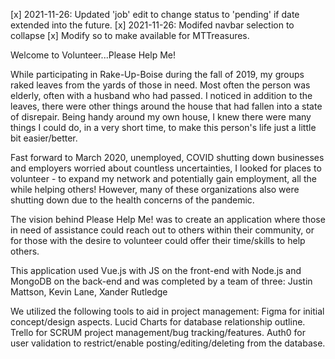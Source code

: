 [x] 2021-11-26: Updated 'job' edit to change status to 'pending' if date extended into the future.
[x] 2021-11-26: Modifed navbar selection to collapse
[x] Modify so to make available for MTTreasures.

Welcome to Volunteer...Please Help Me!

While participating in Rake-Up-Boise during the fall of 2019, my groups raked leaves from the yards of 
those in need.  Most often the person was elderly, often with a husband who had passed.  I noticed
in addition to the leaves, there were other things around the house that had fallen into a state of 
disrepair.  Being handy around my own house, I knew there were many things I could do, in a very short
time, to make this person's life just a little bit easier/better.

Fast forward to March 2020, unemployed, COVID shutting down businesses and employers worried about
countless uncertainties, I looked for places to volunteer - to expand my network and potentially gain 
employment, all the while helping others!  However, many of these organizations also were shutting down 
due to the health concerns of the pandemic.

The vision behind Please Help Me! was to create an application where those in need of assistance could
reach out to others within their community, or for those with the desire to volunteer could offer their
time/skills to help others.

This application used Vue.js with JS on the front-end with Node.js and MongoDB on the back-end and was 
completed by a team of three:
  Justin Mattson,
  Kevin Lane,
  Xander Rutledge

We utilized the following tools to aid in project management:
  Figma for initial concept/design aspects.
  Lucid Charts for database relationship outline.
  Trello for SCRUM project management/bug tracking/features.
  Auth0 for user validation to restrict/enable posting/editing/deleting from the database.
 
